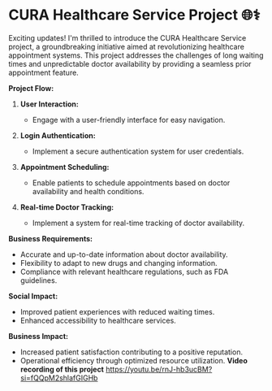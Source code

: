# CURA Healthcare Service Project 🌐⚕️

Exciting updates! I'm thrilled to introduce the CURA Healthcare Service project, a groundbreaking initiative aimed at revolutionizing healthcare appointment systems. This project addresses the challenges of long waiting times and unpredictable doctor availability by providing a seamless prior appointment feature.

**Project Flow:**
1. **User Interaction:**
   - Engage with a user-friendly interface for easy navigation.
   
2. **Login Authentication:**
   - Implement a secure authentication system for user credentials.

3. **Appointment Scheduling:**
   - Enable patients to schedule appointments based on doctor availability and health conditions.

4. **Real-time Doctor Tracking:**
   - Implement a system for real-time tracking of doctor availability.

**Business Requirements:**
- Accurate and up-to-date information about doctor availability.
- Flexibility to adapt to new drugs and changing information.
- Compliance with relevant healthcare regulations, such as FDA guidelines.

**Social Impact:**
- Improved patient experiences with reduced waiting times.
- Enhanced accessibility to healthcare services.

**Business Impact:**
- Increased patient satisfaction contributing to a positive reputation.
- Operational efficiency through optimized resource utilization.
  **Video recording of this project**
  https://youtu.be/rnJ-hb3ucBM?si=fQQpM2shlafGIGHb
  
